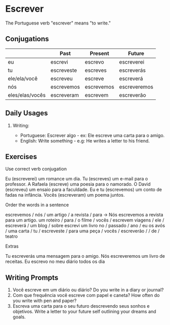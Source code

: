# Escrever

The Portuguese verb "escrever" means "to write."

## Conjugations

|                 | Past       | Present    | Future       |
| --------------- | ---------- | ---------- | ------------ |
| eu              | escrevi    | escrevo    | escreverei   |
| tu              | escreveste | escreves   | escreverás   |
| ele/ela/você    | escreveu   | escreve    | escreverá    |
| nós             | escrevemos | escrevemos | escreveremos |
| eles/elas/vocês | escreveram | escrevem   | escreverão   |

## Daily Usages

1. Writing:

   - Portuguese: Escrever algo - ex: Ele escreve uma carta para o amigo.
   - English: Write something - e.g: He writes a letter to his friend.

## Exercises

Use correct verb conjugation

Eu (escreverei) um romance um dia.
Tu (escreves) um e-mail para o professor.
A Rafaela (escreve) uma poesia para o namorado.
O David (escreveu) um ensaio para a faculdade.
Eu e tu (escrevemos) um conto de fadas na infância.
Vocês (escreveram) um poema juntos.

Order the words in a sentence

escrevemos / nós / um artigo / a revista / para -> Nós escrevemos a revista para um artigo.
um roteiro / para / o filme / vocês / escrevem
viagens / ele / escreverá / um blog / sobre
escrevi um livro no / passado / ano / eu
os avós / uma carta / tu / escreveste / para
uma peça / vocês / escreverão / / de / teatro

Extras

Tu escreverás uma mensagem para o amigo.
Nós escreveremos um livro de receitas.
Eu escrevo no meu diário todos os dia

## Writing Prompts

1. Você escreve em um diário ou diário? Do you write in a diary or journal?
2. Com que frequência você escreve com papel e caneta? How often do you write with pen and paper?
3. Escreva uma carta para o seu futuro descrevendo seus sonhos e objetivos. Write a letter to your future self outlining your dreams and goals.
